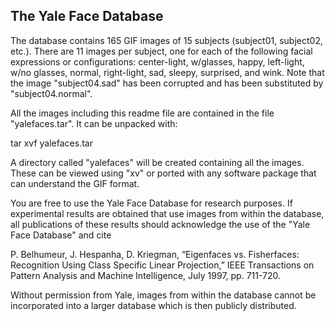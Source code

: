 
The Yale Face Database
----------------------

The database contains 165 GIF images of 15 subjects (subject01, 
subject02, etc.).  There are 11 images per subject, one  for each 
of the following facial expressions or configurations: center-light, 
w/glasses, happy, left-light, w/no glasses, normal, right-light, 
sad, sleepy, surprised, and wink.  Note that the image "subject04.sad" 
has been corrupted and has been substituted by "subject04.normal".

All the images including this readme file are contained in the file 
"yalefaces.tar". It can be unpacked with:

tar xvf yalefaces.tar

A directory called "yalefaces" will be created containing all the images.
These can be viewed using "xv" or ported with any software package that 
can understand the GIF format.

You are free to use the Yale Face Database for research purposes. 
If experimental results are obtained that use images from within the
database, all publications of these results should acknowledge the use
of the "Yale Face Database" and cite 

P. Belhumeur, J. Hespanha, D. Kriegman, “Eigenfaces vs. Fisherfaces: Recognition Using Class Specific Linear Projection,” IEEE Transactions on Pattern Analysis and Machine Intelligence, July 1997, pp. 711-720.

Without permission from Yale, images
from within the database cannot be incorporated into a larger database
which is then publicly distributed.



